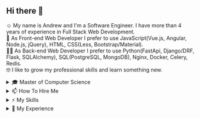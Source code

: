 ## Hi there 👋
☺️ My name is Andrew and I'm a Software Engineer. I have more than 4 years of experience in Full Stack Web Development. <br>
🤩 As Front-end Web Developer I prefer to use JavaScript(Vue.js, Angular, Node.js, jQuery), HTML, CSS(Less, Bootstrap/Material). <br>
🧑‍💻 As Back-end Web Developer I prefer to use Python(FastApi, Django/DRF, Flask, SQLAlchemy), SQL(PostgreSQL, MongoDB), Nginx, Docker, Celery, Redis. <br>
🤓 I like to grow my professional skills and learn something new. <br>
<details><summary>🎓 Master of Computer Science</summary>

### 2016-2018
__Siberian State Aerospace University__ <br>
_Master of Computer Applications (MCA), Computer science_ <br>

### 2012-2016
__Siberian State Aerospace University__ <br>
_Bachelor of Computer Science (BCompSc), Computer science_ <br>
</details>

<details><summary>📫 How To Hire Me</summary>
I'm working on Upwork ([My Account here](https://www.upwork.com/freelancers/~01e59297900f2b4845))
</details>

<details><summary>⚡ My Skills</summary>

| | |
|-|-|
|__Operating Systems__ | Linux, Windows |
|__Development languages__| Python, JS/TS, Qt/C++/QML, C, C#, Go |
|__Frameworks__ | FastAPI, Django/DRF, Flask, Angular, Vue.js, Node.js, jQuery |
|__DBMS__ | PostgreSQL, MongoDB, MySQL, SQLite, Redis, RabbitMQ |
|__Others__ | Celery, Docker, Nginx, Git |
</details>


<details><summary>🔬 My Experience</summary>

### July 2020 - to date
__Full-stack Developer | Freelance__ <br>
🔗 [My Account on Upwork](https://www.upwork.com/freelancers/~01e59297900f2b4845/) <br>
⚡ _Skills: Python(Tornado, FastAPI), Vue.js, WebRTC_ <br>
<details><summary>🛠 Description</summary>

- Marked up layouts of the Admin panel pages for managing the video surveillance system.
- Developed an API for a website security analysis system.
</details>


### August 2018 - October 2020
__Full-stack Developer | YLab Development__ <br>
🔗 https://ylab.io/ <br>
⚡ _Skills: Python(Django/DRF, Flask), Go, AngularJS, Vuejs, PostgreSql, Redis, Celery, Docker_ <br>
<details><summary>🛠 Description</summary>

1. [ECN.Broker](https://ecn.broker/en/)
   - Redesigned [Esplanade MS](https://esplanade-ms.com/en/) to [ECN.Broker](https://ecn.broker/en/).
   - Changed the layout of the User Account pages and added new functionality, expanded the site's API.
   - Expanded the functionality of the admin panel, differentiated user rights.
   - Implemented API __MetaTrader 4__. 
   - Implemented notification to __Telegram__ bot about user actions. 
   - Configured DB migrations and DB backups. 
   - Configured __Docker__ containers.
   - Edited __WordPress__ landing pages.
   - Implemented __RBK.money__, __Accentpay__ and __Interkassa__ payment systems.
   - Set up a referral program.
   - Added WYSIWYG __Quill__ editor for news.
   - Integrated API __Claws & Horns__, marked up pages for customer training, displayed data on __google visualization__ charts.
   - Displayed the exchange rate via the API __IndigoSoft__.
   - Developed forex calculators.
   - Implemented __RAMM__ for copy trading.
   - Implemented Email Delivery Service __SendGrid__.
   - Integrated API __Bpilot__  for contract specification.
2. [B2B-export](https://b2b-export.com/en/)
   - Implemented a form for selecting product categories with a hierarchy.
   - Fixed the layout of the site and letters.
   - Configured database migrations.
   - Fixed bugs in bulk import of goods and translation of text via __ABBY__ service.
3. [Carreta](https://carreta.ru/)
   - Implemented loading of prices from CSV/XLS files.
4. [TeachLearnLanguages](https://teachlearnlanguages.com/en/)
   - Implemented the definition of the user's country through API __ipstack__.
   - Fixed loading images to __S3Storage__.
   - Implemented import prices.
   - Expanded the functionality of the __Django__ admin panel.
5. __Internal and other projects__
   - Implemented crawling sites for analyzing product prices (__scrapy__ + __selenium__).
   - Developed a system for aggregating CSV/XLS reports, set up validation of files and user data, implemented text field recoding, distribution of reports in __Clickhouse__ + __MSSql__.
   - Developed systems for recognizing applications from images (__TensorFlow__)
</details>

### September 2016 - February 2018
__Software Engineer | Aigeo__ <br>
🔗 http://aigeo.ru/ <br>
⚡ _Skills: Python(Django/SQLAlchemy), AngularJS, OpenLayers 3, PostgreSQL_ <br>
<details><summary>🛠 Description</summary>

- Developed a web application [Aigeo References](http://references.aigeo.ru/) to display regional data.
- Developed a web application [Aigeo References Map](http://references-map.aigeo.ru/) to display regional data on the map.
- Developed a web application [Medical Areas](http://map.med-monitor.ru/)([mirror](http://meduch2.aigeo.ru/)).
- Integrated the [Medical Areas](http://map.med-monitor.ru/) as module of web app [Med-monitor](http://med-monitor.ru/)([mirror](http://med-monitor.aigeo.ru)).
- Developed a service [Normalizer](http://api.aigeo.ru/pages/normalizer) for normalizing the address.
- Setuped and extended [Geonode](https://github.com/capooti/geonode) for [Aigeo servieces](https://git.aigeo.ru/aigeo/geonode). Added loading data from third-party __CSW__ servers with dynamic MGUID, extended API, fixed minor bugs.
</details>

### July 2016 - August 2016
__Junior Web Developer | Alpateks__ <br>
🔗 http://alpateks.ru/ <br>
⚡ _Skills: Python(Django, Grab), PostgreSQL, Bash_ <br>

<details><summary>🛠 Description</summary>

- Developed a form for accepting bids and creating leads in the Bitrix24.
- Сollected data of industrial climbers.
- Fixed mark up.
- Сonfigured database backup.
</details>

</details>

